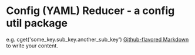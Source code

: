# Config (YAML) Reducer - a config util package

e.g. cget(\'some_key.sub_key.another_sub_key\')
[Github-flavored Markdown](https://guides.github.com/features/mastering-markdown/)
to write your content.